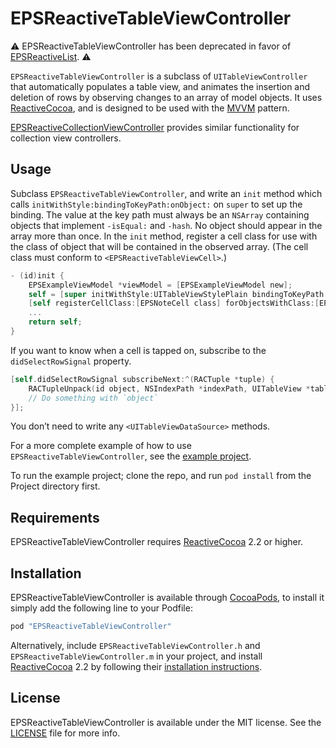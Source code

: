 # EPSReactiveTableViewController

:warning: EPSReactiveTableViewController has been deprecated in favor of [EPSReactiveList](https://github.com/ElectricPeelSoftware/EPSReactiveList). :warning:

`EPSReactiveTableViewController` is a subclass of `UITableViewController` that automatically populates a table view, and animates the insertion and deletion of rows by observing changes to an array of model objects. It uses [ReactiveCocoa](https://github.com/ReactiveCocoa/ReactiveCocoa), and is designed to be used with the [MVVM](http://en.wikipedia.org/wiki/Model_View_ViewModel) pattern.

[EPSReactiveCollectionViewController](https://github.com/ElectricPeelSoftware/EPSReactiveCollectionViewController) provides similar functionality for collection view controllers.

## Usage

Subclass `EPSReactiveTableViewController`, and write an `init` method which calls `initWithStyle:bindingToKeyPath:onObject:` on `super` to set up the binding. The value at the key path must always be an `NSArray` containing objects that implement `-isEqual:` and `-hash`. No object should appear in the array more than once. In the `init` method, register a cell class for use with the class of object that will be contained in the observed array. (The cell class must conform to `<EPSReactiveTableViewCell>`.)

```objective-c
- (id)init {
    EPSExampleViewModel *viewModel = [EPSExampleViewModel new];
    self = [super initWithStyle:UITableViewStylePlain bindingToKeyPath:@"sortedObjects" onObject:viewModel];
    [self registerCellClass:[EPSNoteCell class] forObjectsWithClass:[EPSNote class]];
    ...
    return self;
}
```

If you want to know when a cell is tapped on, subscribe to the `didSelectRowSignal` property.

```objective-c
[self.didSelectRowSignal subscribeNext:^(RACTuple *tuple) {
    RACTupleUnpack(id object, NSIndexPath *indexPath, UITableView *tableView) = tuple;
    // Do something with `object`
}];
```

You don’t need to write any `<UITableViewDataSource>` methods.

For a more complete example of how to use `EPSReactiveTableViewController`, see the [example project](https://github.com/ElectricPeelSoftware/EPSReactiveTableViewController/tree/master/Project).

To run the example project; clone the repo, and run `pod install` from the Project directory first.

## Requirements

EPSReactiveTableViewController requires [ReactiveCocoa](https://github.com/ReactiveCocoa/ReactiveCocoa) 2.2 or higher.

## Installation

EPSReactiveTableViewController is available through [CocoaPods](http://cocoapods.org), to install it simply add the following line to your Podfile:

```ruby
pod "EPSReactiveTableViewController"
```

Alternatively, include `EPSReactiveTableViewController.h` and `EPSReactiveTableViewController.m` in your project, and install [ReactiveCocoa](https://github.com/ReactiveCocoa/ReactiveCocoa) 2.2 by following their [installation instructions](https://github.com/ReactiveCocoa/ReactiveCocoa/blob/master/README.md#importing-reactivecocoa).

## License

EPSReactiveTableViewController is available under the MIT license. See the [LICENSE](https://github.com/ElectricPeelSoftware/EPSReactiveTableViewController/blob/master/LICENSE) file for more info.

